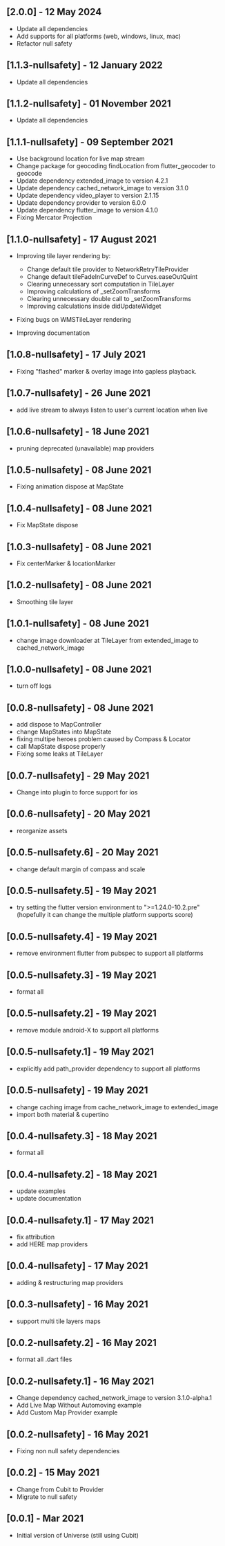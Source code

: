 ## [2.0.0] - 12 May 2024

* Update all dependencies
* Add supports for all platforms (web, windows, linux, mac)
* Refactor null safety

## [1.1.3-nullsafety] - 12 January 2022

* Update all dependencies

## [1.1.2-nullsafety] - 01 November 2021 

* Update all dependencies

## [1.1.1-nullsafety] - 09 September 2021

* Use background location for live map stream
* Change package for geocoding findLocation from flutter_geocoder to geocode
* Update dependency extended_image to version 4.2.1
* Update dependency cached_network_image to version 3.1.0
* Update dependency video_player to version 2.1.15
* Update dependency provider to version 6.0.0
* Update dependency flutter_image to version 4.1.0
* Fixing Mercator Projection

## [1.1.0-nullsafety] - 17 August 2021

* Improving tile layer rendering by:
  - Change default tile provider to NetworkRetryTileProvider
  - Change default tileFadeInCurveDef to Curves.easeOutQuint
  - Clearing unnecessary sort computation in TileLayer
  - Improving calculations of _setZoomTransforms
  - Clearing unnecessary double call to _setZoomTransforms
  - Improving calculations inside didUpdateWidget

* Fixing bugs on WMSTileLayer rendering
* Improving documentation

## [1.0.8-nullsafety] - 17 July 2021

* Fixing "flashed" marker & overlay image into gapless playback.

## [1.0.7-nullsafety] - 26 June 2021

* add live stream to always listen to user's current location when live

## [1.0.6-nullsafety] - 18 June 2021

* pruning deprecated (unavailable) map providers

## [1.0.5-nullsafety] - 08 June 2021

* Fixing animation dispose at MapState

## [1.0.4-nullsafety] - 08 June 2021

* Fix MapState dispose

## [1.0.3-nullsafety] - 08 June 2021

* Fix centerMarker & locationMarker

## [1.0.2-nullsafety] - 08 June 2021

* Smoothing tile layer

## [1.0.1-nullsafety] - 08 June 2021

* change image downloader at TileLayer from extended_image to cached_network_image

## [1.0.0-nullsafety] - 08 June 2021

* turn off logs

## [0.0.8-nullsafety] - 08 June 2021

* add dispose to MapController
* change MapStates into MapState
* fixing multipe heroes problem caused by Compass & Locator
* call MapState dispose properly
* Fixing some leaks at TileLayer

## [0.0.7-nullsafety] - 29 May 2021

* Change into plugin to force support for ios

## [0.0.6-nullsafety] - 20 May 2021

* reorganize assets

## [0.0.5-nullsafety.6] - 20 May 2021

* change default margin of compass and scale

## [0.0.5-nullsafety.5] - 19 May 2021

* try setting the flutter version environment to ">=1.24.0-10.2.pre" (hopefully it can change the multiple platform supports score)

## [0.0.5-nullsafety.4] - 19 May 2021

* remove environment flutter from pubspec to support all platforms

## [0.0.5-nullsafety.3] - 19 May 2021

* format all

## [0.0.5-nullsafety.2] - 19 May 2021

* remove module android-X to support all platforms

## [0.0.5-nullsafety.1] - 19 May 2021

* explicitly add path_provider dependency to support all platforms

## [0.0.5-nullsafety] - 19 May 2021

* change caching image from cache_network_image to extended_image
* import both material & cupertino

## [0.0.4-nullsafety.3] - 18 May 2021

* format all

## [0.0.4-nullsafety.2] - 18 May 2021

* update examples
* update documentation

## [0.0.4-nullsafety.1] - 17 May 2021

* fix attribution
* add HERE map providers

## [0.0.4-nullsafety] - 17 May 2021

* adding & restructuring map providers

## [0.0.3-nullsafety] - 16 May 2021

* support multi tile layers maps

## [0.0.2-nullsafety.2] - 16 May 2021

* format all .dart files

## [0.0.2-nullsafety.1] - 16 May 2021

* Change dependency cached_network_image to version 3.1.0-alpha.1
* Add Live Map Without Automoving example
* Add Custom Map Provider example

## [0.0.2-nullsafety] - 16 May 2021

* Fixing non null safety dependencies

## [0.0.2] - 15 May 2021

* Change from Cubit to Provider
* Migrate to null safety

## [0.0.1] - Mar 2021

* Initial version of Universe (still using Cubit)
